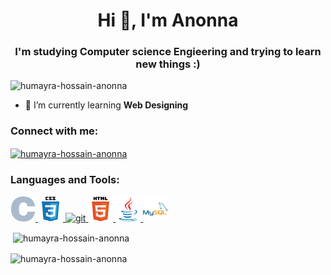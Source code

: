 <h1 align="center">Hi 👋, I'm Anonna</h1>
<h3 align="center">I'm studying Computer science Engieering and trying to learn new things :)</h3>

<p align="left"> <img src="https://komarev.com/ghpvc/?username=humayra-hossain-anonna&label=Profile%20views&color=0e75b6&style=flat" alt="humayra-hossain-anonna" /> </p>

- 🌱 I’m currently learning **Web Designing**

<h3 align="left">Connect with me:</h3>
<p align="left">
<a href="https://linkedin.com/in/humayra-hossain-anonna" target="blank"><img align="center" src="https://cdn.jsdelivr.net/npm/simple-icons@3.0.1/icons/linkedin.svg" alt="humayra-hossain-anonna" height="30" width="40" /></a>
</p>

<h3 align="left">Languages and Tools:</h3>
<p align="left"> <a href="https://www.cprogramming.com/" target="_blank"> <img src="https://raw.githubusercontent.com/devicons/devicon/master/icons/c/c-original.svg" alt="c" width="40" height="40"/> </a> <a href="https://www.w3schools.com/css/" target="_blank"> <img src="https://raw.githubusercontent.com/devicons/devicon/master/icons/css3/css3-original-wordmark.svg" alt="css3" width="40" height="40"/> </a> <a href="https://git-scm.com/" target="_blank"> <img src="https://www.vectorlogo.zone/logos/git-scm/git-scm-icon.svg" alt="git" width="40" height="40"/> </a> <a href="https://www.w3.org/html/" target="_blank"> <img src="https://raw.githubusercontent.com/devicons/devicon/master/icons/html5/html5-original-wordmark.svg" alt="html5" width="40" height="40"/> </a> <a href="https://www.java.com" target="_blank"> <img src="https://raw.githubusercontent.com/devicons/devicon/master/icons/java/java-original.svg" alt="java" width="40" height="40"/> </a> <a href="https://www.mysql.com/" target="_blank"> <img src="https://raw.githubusercontent.com/devicons/devicon/master/icons/mysql/mysql-original-wordmark.svg" alt="mysql" width="40" height="40"/> </a> </p>

<p>&nbsp;<img align="center" src="https://github-readme-stats.vercel.app/api?username=humayra-hossain-anonna&show_icons=true&locale=en" alt="humayra-hossain-anonna" /></p>

<p><img align="center" src="https://github-readme-streak-stats.herokuapp.com/?user=humayra-hossain-anonna&" alt="humayra-hossain-anonna" /></p>
